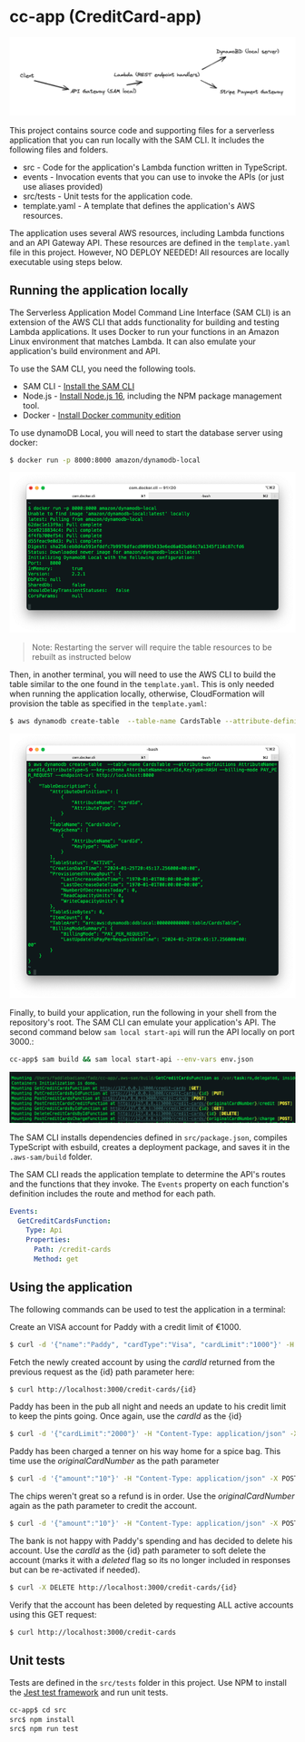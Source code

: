 # cc-app (CreditCard-app)

![Alt text](image.png)

This project contains source code and supporting files for a serverless application that you can run locally with the SAM CLI. It includes the following files and folders.

- src - Code for the application's Lambda function written in TypeScript.
- events - Invocation events that you can use to invoke the APIs (or just use aliases provided)
- src/tests - Unit tests for the application code.
- template.yaml - A template that defines the application's AWS resources.

The application uses several AWS resources, including Lambda functions and an API Gateway API. These resources are defined in the `template.yaml` file in this project. However, NO DEPLOY NEEDED! All resources are locally executable using steps below.

## Running the application locally

The Serverless Application Model Command Line Interface (SAM CLI) is an extension of the AWS CLI that adds functionality for building and testing Lambda applications. It uses Docker to run your functions in an Amazon Linux environment that matches Lambda. It can also emulate your application's build environment and API.

To use the SAM CLI, you need the following tools.

- SAM CLI - [Install the SAM CLI](https://docs.aws.amazon.com/serverless-application-model/latest/developerguide/serverless-sam-cli-install.html)
- Node.js - [Install Node.js 16](https://nodejs.org/en/), including the NPM package management tool.
- Docker - [Install Docker community edition](https://hub.docker.com/search/?type=edition&offering=community)

To use dynamoDB Local, you will need to start the database server using docker:

```bash
$ docker run -p 8000:8000 amazon/dynamodb-local
```

![Alt text](image-2.png)

> Note: Restarting the server will require the table resources to be rebuilt as instructed below

Then, in another terminal, you will need to use the AWS CLI to build the table similar to the one found in the `template.yaml`. This is only needed when running the application locally, otherwise, CloudFormation will provision the table as specified in the `template.yaml`:

```bash
$ aws dynamodb create-table  --table-name CardsTable --attribute-definitions AttributeName=cardId,AttributeType=S --key-schema AttributeName=cardId,KeyType=HASH --billing-mode PAY_PER_REQUEST --endpoint-url http://localhost:8000
```

![Alt text](image-1.png)

Finally, to build your application, run the following in your shell from the repository's root. The SAM CLI can emulate your application's API. The second command below `sam local start-api` will run the API locally on port 3000.:

```bash
cc-app$ sam build && sam local start-api --env-vars env.json
```

![Alt text](image-3.png)

The SAM CLI installs dependencies defined in `src/package.json`, compiles TypeScript with esbuild, creates a deployment package, and saves it in the `.aws-sam/build` folder.

The SAM CLI reads the application template to determine the API's routes and the functions that they invoke. The `Events` property on each function's definition includes the route and method for each path.

```yaml
Events:
  GetCreditCardsFunction:
    Type: Api
    Properties:
      Path: /credit-cards
      Method: get
```

## Using the application

The following commands can be used to test the application in a terminal:

Create an VISA account for Paddy with a credit limit of €1000.

```bash
$ curl -d '{"name":"Paddy", "cardType":"Visa", "cardLimit":"1000"}' -H "Content-Type: application/json" -X POST http://localhost:3000/credit-cards
```

Fetch the newly created account by using the _cardId_ returned from the previous request as the {id} path parameter here:

```bash
$ curl http://localhost:3000/credit-cards/{id}
```

Paddy has been in the pub all night and needs an update to his credit limit to keep the pints going. Once again, use the _cardId_ as the {id}

```bash
$ curl -d '{"cardLimit":"2000"}' -H "Content-Type: application/json" -X POST http://localhost:3000/credit-cards/{id}
```

Paddy has been charged a tenner on his way home for a spice bag. This time use the _originalCardNumber_ as the path parameter

```bash
$ curl -d '{"amount":"10"}' -H "Content-Type: application/json" -X POST http://localhost:3000/credit-cards/{originalCardNumber}/charge
```

The chips weren't great so a refund is in order. Use the _originalCardNumber_ again as the path parameter to credit the account.

```bash
$ curl -d '{"amount":"10"}' -H "Content-Type: application/json" -X POST http://localhost:3000/credit-cards/{originalCardNumber}/credit
```

The bank is not happy with Paddy's spending and has decided to delete his account. Use the _cardId_ as the {id} path parameter to soft delete the account (marks it with a _deleted_ flag so its no longer included in responses but can be re-activated if needed).

```bash
$ curl -X DELETE http://localhost:3000/credit-cards/{id}
```

Verify that the account has been deleted by requesting ALL active accounts using this GET request:

```bash
$ curl http://localhost:3000/credit-cards
```

## Unit tests

Tests are defined in the `src/tests` folder in this project. Use NPM to install the [Jest test framework](https://jestjs.io/) and run unit tests.

```bash
cc-app$ cd src
src$ npm install
src$ npm run test
```
